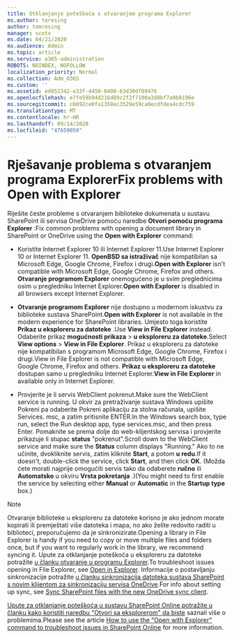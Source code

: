 ```yaml
---
title: Otklanjanje poteškoća s otvaranjem programa Explorer
ms.author: toresing
author: tomresing
manager: scotv
ms.date: 04/21/2020
ms.audience: Admin
ms.topic: article
ms.service: o365-administration
ROBOTS: NOINDEX, NOFOLLOW
localization_priority: Normal
ms.collection: Adm_O365
ms.custom: ''
ms.assetid: ed852342-e33f-4450-8400-63d30df09476
ms.openlocfilehash: e7fe59b94d216d89c2f2f7100a3d8bf7a0b0196e
ms.sourcegitcommit: c6692ce0fa1358ec3529e59ca0ecdfdea4cdc759
ms.translationtype: MT
ms.contentlocale: hr-HR
ms.lasthandoff: 09/14/2020
ms.locfileid: "47659050"
---
```

# <a name="fix-problems-with-open-with-explorer"></a><span data-ttu-id="5bb16-102">Rješavanje problema s otvaranjem programa Explorer</span><span class="sxs-lookup"><span data-stu-id="5bb16-102">Fix problems with Open with Explorer</span></span>

<span data-ttu-id="5bb16-103">Riješite česte probleme s otvaranjem biblioteke dokumenata u sustavu SharePoint ili servisa OneDrive pomoću naredbe **Otvori pomoću programa Explorer** :</span><span class="sxs-lookup"><span data-stu-id="5bb16-103">Fix common problems with opening a document library in SharePoint or OneDrive using the **Open with Explorer** command:</span></span> 
  
- <span data-ttu-id="5bb16-104">Koristite Internet Explorer 10 ili Internet Explorer 11.</span><span class="sxs-lookup"><span data-stu-id="5bb16-104">Use Internet Explorer 10 or Internet Explorer 11.</span></span> <span data-ttu-id="5bb16-105">**OpenBSD sa istraživač** nije kompatibilan sa Microsoft Edge, Google Chrome, Firefox i drugi.</span><span class="sxs-lookup"><span data-stu-id="5bb16-105">**Open with Explorer** isn't compatible with Microsoft Edge, Google Chrome, Firefox and others.</span></span> <span data-ttu-id="5bb16-106">**Otvaranje programom Explorer** onemogućeno je u svim preglednicima osim u pregledniku Internet Explorer.</span><span class="sxs-lookup"><span data-stu-id="5bb16-106">**Open with Explorer** is disabled in all browsers except Internet Explorer.</span></span> 
    
- <span data-ttu-id="5bb16-107">**Otvaranje programom Explorer** nije dostupno u modernom iskustvu za biblioteke sustava SharePoint.</span><span class="sxs-lookup"><span data-stu-id="5bb16-107">**Open with Explorer** is not available in the modern experience for SharePoint libraries.</span></span> <span data-ttu-id="5bb16-108">Umjesto toga koristite **Prikaz u eksploreru za datoteke** .</span><span class="sxs-lookup"><span data-stu-id="5bb16-108">Use **View in File Explorer** instead.</span></span> <span data-ttu-id="5bb16-109">Odaberite prikaz **mogućnosti prikaza** \> **u eksploreru za datoteke**.</span><span class="sxs-lookup"><span data-stu-id="5bb16-109">Select **View options** \> **View in File Explorer**.</span></span> <span data-ttu-id="5bb16-110">Prikaz u eksploreru za datoteke nije kompatibilan s programom Microsoft Edge, Google Chrome, Firefox i drugi.</span><span class="sxs-lookup"><span data-stu-id="5bb16-110">View in File Explorer is not compatible with Microsoft Edge, Google Chrome, Firefox and others.</span></span> <span data-ttu-id="5bb16-111">**Prikaz u eksploreru za datoteke** dostupan samo u pregledniku Internet Explorer.</span><span class="sxs-lookup"><span data-stu-id="5bb16-111">**View in File Explorer** in available only in Internet Explorer.</span></span> 
    
- <span data-ttu-id="5bb16-112">Provjerite je li servis WebClient pokrenut.</span><span class="sxs-lookup"><span data-stu-id="5bb16-112">Make sure the WebClient service is running.</span></span> <span data-ttu-id="5bb16-113">U okvir za pretraživanje sustava Windows upišite Pokreni pa odaberite Pokreni aplikaciju za stolna računala, upišite Services. msc, a zatim pritisnite ENTER.</span><span class="sxs-lookup"><span data-stu-id="5bb16-113">In the Windows search box, type run, select the Run desktop app, type services.msc, and then press Enter.</span></span> <span data-ttu-id="5bb16-114">Pomaknite se prema dolje do web-klijentskog servisa i provjerite prikazuje li stupac **status** "pokrenut".</span><span class="sxs-lookup"><span data-stu-id="5bb16-114">Scroll down to the WebClient service and make sure the **Status** column displays "Running."</span></span> <span data-ttu-id="5bb16-115">Ako to ne učinite, dvokliknite servis, zatim kliknite **Start**, a potom **u redu**.</span><span class="sxs-lookup"><span data-stu-id="5bb16-115">If it doesn't, double-click the service, click **Start**, and then click **OK**.</span></span> <span data-ttu-id="5bb16-116">(Možda ćete morati najprije omogućiti servis tako da odaberete **ručno** ili **Automatsko** u okviru **Vrsta pokretanja** .)</span><span class="sxs-lookup"><span data-stu-id="5bb16-116">(You might need to first enable the service by selecting either **Manual** or **Automatic** in the **Startup type** box.)</span></span> 
    
> [!NOTE]
> <span data-ttu-id="5bb16-117">Otvaranje biblioteke u eksploreru za datoteke korisno je ako jednom morate kopirati ili premještati više datoteka i mapa, no ako želite redovito raditi u biblioteci, preporučujemo da je sinkronizirate.</span><span class="sxs-lookup"><span data-stu-id="5bb16-117">Opening a library in File Explorer is handy if you need to copy or move multiple files and folders once, but if you want to regularly work in the library, we recommend syncing it.</span></span> <span data-ttu-id="5bb16-118">Upute za otklanjanje poteškoća u eksploreru za datoteke potražite [u članku otvaranje u programu Explorer](https://go.microsoft.com/fwlink/?linkid=871665).</span><span class="sxs-lookup"><span data-stu-id="5bb16-118">To troubleshoot issues opening in File Explorer, see [Open in Explorer](https://go.microsoft.com/fwlink/?linkid=871665).</span></span> <span data-ttu-id="5bb16-119">Informacije o postavljanju sinkronizacije potražite [u članku sinkronizacija datoteka sustava SharePoint s novim klijentom za sinkronizaciju servisa OneDrive](https://go.microsoft.com/fwlink/?linkid=871666).</span><span class="sxs-lookup"><span data-stu-id="5bb16-119">For info about setting up sync, see [Sync SharePoint files with the new OneDrive sync client](https://go.microsoft.com/fwlink/?linkid=871666).</span></span>
  
<span data-ttu-id="5bb16-120">[Upute za otklanjanje poteškoća u sustavu SharePoint Online potražite u članku kako koristiti naredbu "Otvori sa eksplorerom" da biste](https://docs.microsoft.com/sharepoint/support/lists-and-libraries/troubleshoot-issues-using-open-with-explorer) saznali više o problemima.</span><span class="sxs-lookup"><span data-stu-id="5bb16-120">Please see the article [How to use the "Open with Explorer" command to troubleshoot issues in SharePoint Online](https://docs.microsoft.com/sharepoint/support/lists-and-libraries/troubleshoot-issues-using-open-with-explorer) for more information.</span></span> 
  

